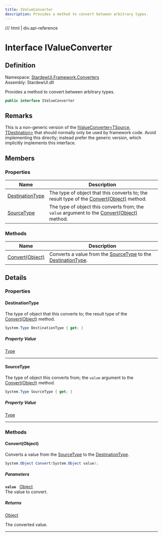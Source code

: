 ```yaml
---
title: IValueConverter
description: Provides a method to convert between arbitrary types.
---
```


<link rel="stylesheet" href="/StardewUI/stylesheets/reference.css" />

/// html | div.api-reference

# Interface IValueConverter

## Definition

<div class="api-definition" markdown>

Namespace: [StardewUI.Framework.Converters](index.md)  
Assembly: StardewUI.dll  

</div>

Provides a method to convert between arbitrary types.

```cs
public interface IValueConverter
```

## Remarks

This is a non-generic version of the [IValueConverter&lt;TSource, TDestination&gt;](ivalueconverter-2.md) that should normally only be used by framework code. Avoid implementing this directly; instead prefer the generic version, which implicitly implements this interface.

## Members

### Properties

 | Name | Description |
| --- | --- |
| [DestinationType](#destinationtype) | The type of object that this converts to; the result type of the [Convert(Object)](ivalueconverter.md#convertobject) method. | 
| [SourceType](#sourcetype) | The type of object this converts from; the `value` argument to the [Convert(Object)](ivalueconverter.md#convertobject) method. | 

### Methods

 | Name | Description |
| --- | --- |
| [Convert(Object)](#convertobject) | Converts a value from the [SourceType](ivalueconverter.md#sourcetype) to the [DestinationType](ivalueconverter.md#destinationtype). | 

## Details

### Properties

#### DestinationType

The type of object that this converts to; the result type of the [Convert(Object)](ivalueconverter.md#convertobject) method.

```cs
System.Type DestinationType { get; }
```

##### Property Value

[Type](https://learn.microsoft.com/en-us/dotnet/api/system.type)

-----

#### SourceType

The type of object this converts from; the `value` argument to the [Convert(Object)](ivalueconverter.md#convertobject) method.

```cs
System.Type SourceType { get; }
```

##### Property Value

[Type](https://learn.microsoft.com/en-us/dotnet/api/system.type)

-----

### Methods

#### Convert(Object)

Converts a value from the [SourceType](ivalueconverter.md#sourcetype) to the [DestinationType](ivalueconverter.md#destinationtype).

```cs
System.Object Convert(System.Object value);
```

##### Parameters

**`value`** &nbsp; [Object](https://learn.microsoft.com/en-us/dotnet/api/system.object)  
The value to convert.

##### Returns

[Object](https://learn.microsoft.com/en-us/dotnet/api/system.object)

  The converted value.

-----

